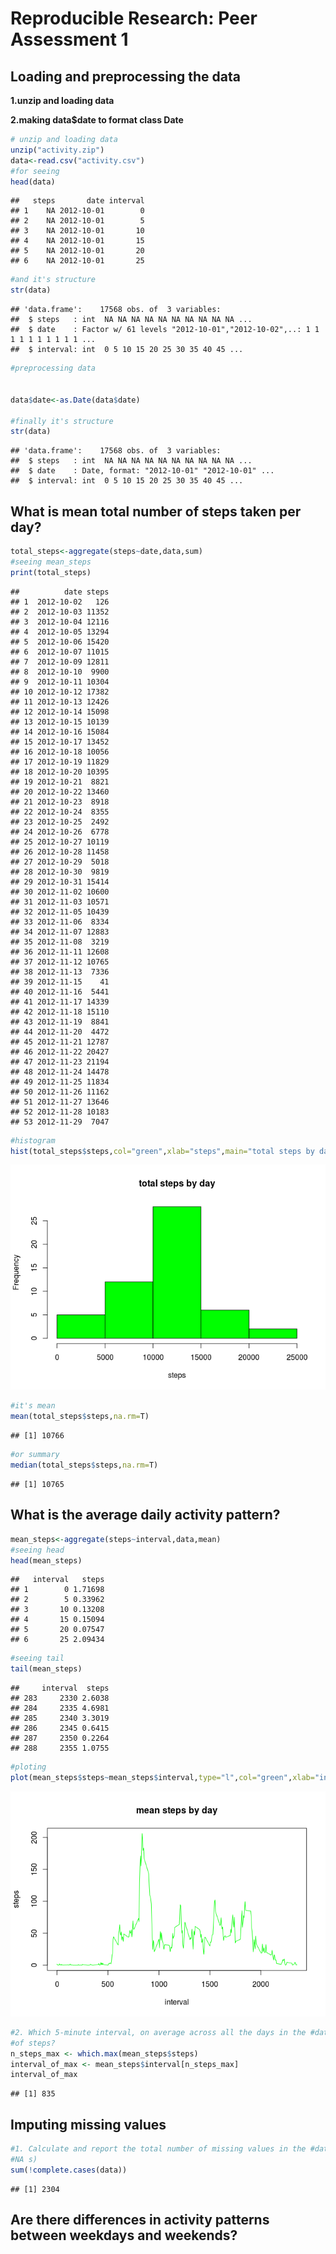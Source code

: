 # Reproducible Research: Peer Assessment 1


## Loading and preprocessing the data
**1.unzip and loading data**

**2.making data$date to format class Date**


```r
# unzip and loading data
unzip("activity.zip")
data<-read.csv("activity.csv")
#for seeing
head(data)
```

```
##   steps       date interval
## 1    NA 2012-10-01        0
## 2    NA 2012-10-01        5
## 3    NA 2012-10-01       10
## 4    NA 2012-10-01       15
## 5    NA 2012-10-01       20
## 6    NA 2012-10-01       25
```

```r
#and it's structure
str(data)
```

```
## 'data.frame':	17568 obs. of  3 variables:
##  $ steps   : int  NA NA NA NA NA NA NA NA NA NA ...
##  $ date    : Factor w/ 61 levels "2012-10-01","2012-10-02",..: 1 1 1 1 1 1 1 1 1 1 ...
##  $ interval: int  0 5 10 15 20 25 30 35 40 45 ...
```

```r
#preprocessing data

 
data$date<-as.Date(data$date)

#finally it's structure
str(data)
```

```
## 'data.frame':	17568 obs. of  3 variables:
##  $ steps   : int  NA NA NA NA NA NA NA NA NA NA ...
##  $ date    : Date, format: "2012-10-01" "2012-10-01" ...
##  $ interval: int  0 5 10 15 20 25 30 35 40 45 ...
```
## What is mean total number of steps taken per day?


```r
total_steps<-aggregate(steps~date,data,sum)
#seeing mean_steps
print(total_steps)
```

```
##          date steps
## 1  2012-10-02   126
## 2  2012-10-03 11352
## 3  2012-10-04 12116
## 4  2012-10-05 13294
## 5  2012-10-06 15420
## 6  2012-10-07 11015
## 7  2012-10-09 12811
## 8  2012-10-10  9900
## 9  2012-10-11 10304
## 10 2012-10-12 17382
## 11 2012-10-13 12426
## 12 2012-10-14 15098
## 13 2012-10-15 10139
## 14 2012-10-16 15084
## 15 2012-10-17 13452
## 16 2012-10-18 10056
## 17 2012-10-19 11829
## 18 2012-10-20 10395
## 19 2012-10-21  8821
## 20 2012-10-22 13460
## 21 2012-10-23  8918
## 22 2012-10-24  8355
## 23 2012-10-25  2492
## 24 2012-10-26  6778
## 25 2012-10-27 10119
## 26 2012-10-28 11458
## 27 2012-10-29  5018
## 28 2012-10-30  9819
## 29 2012-10-31 15414
## 30 2012-11-02 10600
## 31 2012-11-03 10571
## 32 2012-11-05 10439
## 33 2012-11-06  8334
## 34 2012-11-07 12883
## 35 2012-11-08  3219
## 36 2012-11-11 12608
## 37 2012-11-12 10765
## 38 2012-11-13  7336
## 39 2012-11-15    41
## 40 2012-11-16  5441
## 41 2012-11-17 14339
## 42 2012-11-18 15110
## 43 2012-11-19  8841
## 44 2012-11-20  4472
## 45 2012-11-21 12787
## 46 2012-11-22 20427
## 47 2012-11-23 21194
## 48 2012-11-24 14478
## 49 2012-11-25 11834
## 50 2012-11-26 11162
## 51 2012-11-27 13646
## 52 2012-11-28 10183
## 53 2012-11-29  7047
```

```r
#histogram
hist(total_steps$steps,col="green",xlab="steps",main="total steps by day")
```

![plot of chunk unnamed-chunk-2](./PA1_template_files/figure-html/unnamed-chunk-2.png) 

```r
#it's mean
mean(total_steps$steps,na.rm=T)
```

```
## [1] 10766
```

```r
#or summary
median(total_steps$steps,na.rm=T)
```

```
## [1] 10765
```

## What is the average daily activity pattern?



```r
mean_steps<-aggregate(steps~interval,data,mean)
#seeing head
head(mean_steps)
```

```
##   interval   steps
## 1        0 1.71698
## 2        5 0.33962
## 3       10 0.13208
## 4       15 0.15094
## 5       20 0.07547
## 6       25 2.09434
```

```r
#seeing tail
tail(mean_steps)
```

```
##     interval  steps
## 283     2330 2.6038
## 284     2335 4.6981
## 285     2340 3.3019
## 286     2345 0.6415
## 287     2350 0.2264
## 288     2355 1.0755
```

```r
#ploting
plot(mean_steps$steps~mean_steps$interval,type="l",col="green",xlab="interval",ylab="steps",main="mean steps by day")
```

![plot of chunk unnamed-chunk-3](./PA1_template_files/figure-html/unnamed-chunk-3.png) 

```r
#2. Which 5-minute interval, on average across all the days in the #dataset, contains the maximum number
#of steps?
n_steps_max <- which.max(mean_steps$steps)
interval_of_max <- mean_steps$interval[n_steps_max]
interval_of_max
```

```
## [1] 835
```

## Imputing missing values

```r
#1. Calculate and report the total number of missing values in the #dataset (i.e. the total number of rows with
#NA s)
sum(!complete.cases(data))
```

```
## [1] 2304
```
## Are there differences in activity patterns between weekdays and weekends?
